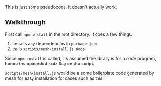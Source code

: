 This is just some pseudocode. It doesn't actually work.

## Walkthrough

First call `npm install` in the root directory. It does a few things:

1. Installs any dependencies in `package.json`
2. calls `scripts/mesh-install.js node`

Since `npm install` is called, it's assumed the library is for a *node* program, hence the appended `node` flag on the script.

`scripts/mesh-install.js` would be a some boilerplate code generated by mesh for easy installation for cases such as this.





